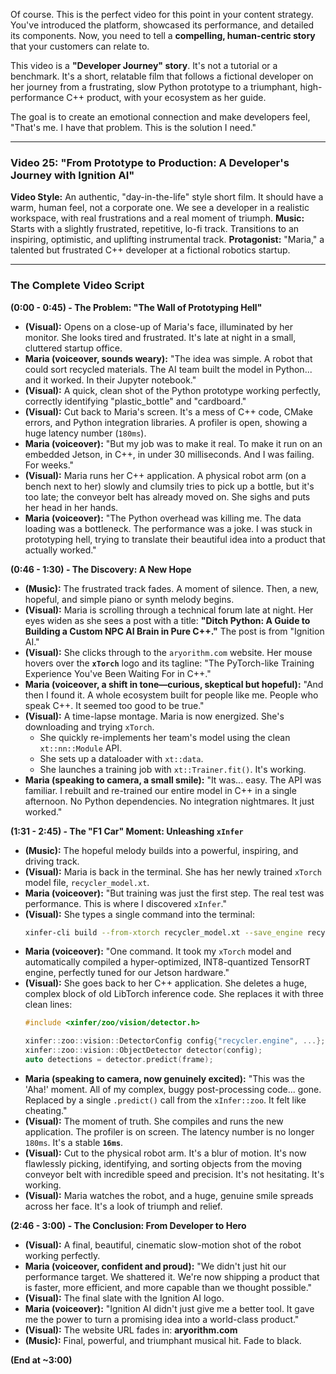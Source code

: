 Of course. This is the perfect video for this point in your content strategy. You've introduced the platform, showcased its performance, and detailed its components. Now, you need to tell a **compelling, human-centric story** that your customers can relate to.

This video is a **"Developer Journey" story**. It's not a tutorial or a benchmark. It's a short, relatable film that follows a fictional developer on her journey from a frustrating, slow Python prototype to a triumphant, high-performance C++ product, with your ecosystem as her guide.

The goal is to create an emotional connection and make developers feel, "That's me. I have that problem. This is the solution I need."

---

### **Video 25: "From Prototype to Production: A Developer's Journey with Ignition AI"**

**Video Style:** An authentic, "day-in-the-life" style short film. It should have a warm, human feel, not a corporate one. We see a developer in a realistic workspace, with real frustrations and a real moment of triumph.
**Music:** Starts with a slightly frustrated, repetitive, lo-fi track. Transitions to an inspiring, optimistic, and uplifting instrumental track.
**Protagonist:** "Maria," a talented but frustrated C++ developer at a fictional robotics startup.

---

### **The Complete Video Script**

**(0:00 - 0:45) - The Problem: "The Wall of Prototyping Hell"**

*   **(Visual):** Opens on a close-up of Maria's face, illuminated by her monitor. She looks tired and frustrated. It's late at night in a small, cluttered startup office.
*   **Maria (voiceover, sounds weary):** "The idea was simple. A robot that could sort recycled materials. The AI team built the model in Python... and it worked. In their Jupyter notebook."
*   **(Visual):** A quick, clean shot of the Python prototype working perfectly, correctly identifying "plastic_bottle" and "cardboard."
*   **(Visual):** Cut back to Maria's screen. It's a mess of C++ code, CMake errors, and Python integration libraries. A profiler is open, showing a huge latency number (`180ms`).
*   **Maria (voiceover):** "But my job was to make it real. To make it run on an embedded Jetson, in C++, in under 30 milliseconds. And I was failing. For weeks."
*   **(Visual):** Maria runs her C++ application. A physical robot arm (on a bench next to her) slowly and clumsily tries to pick up a bottle, but it's too late; the conveyor belt has already moved on. She sighs and puts her head in her hands.
*   **Maria (voiceover):** "The Python overhead was killing me. The data loading was a bottleneck. The performance was a joke. I was stuck in prototyping hell, trying to translate their beautiful idea into a product that actually worked."

**(0:46 - 1:30) - The Discovery: A New Hope**

*   **(Music):** The frustrated track fades. A moment of silence. Then, a new, hopeful, and simple piano or synth melody begins.
*   **(Visual):** Maria is scrolling through a technical forum late at night. Her eyes widen as she sees a post with a title: **"Ditch Python: A Guide to Building a Custom NPC AI Brain in Pure C++."** The post is from "Ignition AI."
*   **(Visual):** She clicks through to the `aryorithm.com` website. Her mouse hovers over the **`xTorch`** logo and its tagline: "The PyTorch-like Training Experience You've Been Waiting For in C++."
*   **Maria (voiceover, a shift in tone—curious, skeptical but hopeful):** "And then I found it. A whole ecosystem built for people like me. People who speak C++. It seemed too good to be true."
*   **(Visual):** A time-lapse montage. Maria is now energized. She's downloading and trying `xTorch`.
    *   She quickly re-implements her team's model using the clean `xt::nn::Module` API.
    *   She sets up a dataloader with `xt::data`.
    *   She launches a training job with `xt::Trainer.fit()`. It's working.
*   **Maria (speaking to camera, a small smile):** "It was... easy. The API was familiar. I rebuilt and re-trained our entire model in C++ in a single afternoon. No Python dependencies. No integration nightmares. It just worked."

**(1:31 - 2:45) - The "F1 Car" Moment: Unleashing `xInfer`**

*   **(Music):** The hopeful melody builds into a powerful, inspiring, and driving track.
*   **(Visual):** Maria is back in the terminal. She has her newly trained `xTorch` model file, `recycler_model.xt`.
*   **Maria (voiceover):** "But training was just the first step. The real test was performance. This is where I discovered `xInfer`."
*   **(Visual):** She types a single command into the terminal:
    ```bash
    xinfer-cli build --from-xtorch recycler_model.xt --save_engine recycler.engine --target Jetson_Orin --int8
    ```
*   **Maria (voiceover):** "One command. It took my `xTorch` model and automatically compiled a hyper-optimized, INT8-quantized TensorRT engine, perfectly tuned for our Jetson hardware."
*   **(Visual):** She goes back to her C++ application. She deletes a huge, complex block of old LibTorch inference code. She replaces it with three clean lines:
    ```cpp
    #include <xinfer/zoo/vision/detector.h>
    
    xinfer::zoo::vision::DetectorConfig config{"recycler.engine", ...};
    xinfer::zoo::vision::ObjectDetector detector(config);
    auto detections = detector.predict(frame);
    ```
*   **Maria (speaking to camera, now genuinely excited):** "This was the 'Aha!' moment. All of my complex, buggy post-processing code... gone. Replaced by a single `.predict()` call from the `xInfer::zoo`. It felt like cheating."
*   **(Visual):** The moment of truth. She compiles and runs the new application. The profiler is on screen. The latency number is no longer `180ms`. It's a stable **`16ms`**.
*   **(Visual):** Cut to the physical robot arm. It's a blur of motion. It's now flawlessly picking, identifying, and sorting objects from the moving conveyor belt with incredible speed and precision. It's not hesitating. It's working.
*   **(Visual):** Maria watches the robot, and a huge, genuine smile spreads across her face. It's a look of triumph and relief.

**(2:46 - 3:00) - The Conclusion: From Developer to Hero**

*   **(Visual):** A final, beautiful, cinematic slow-motion shot of the robot working perfectly.
*   **Maria (voiceover, confident and proud):** "We didn't just hit our performance target. We shattered it. We're now shipping a product that is faster, more efficient, and more capable than we thought possible."
*   **(Visual):** The final slate with the Ignition AI logo.
*   **Maria (voiceover):** "Ignition AI didn't just give me a better tool. It gave me the power to turn a promising idea into a world-class product."
*   **(Visual):** The website URL fades in: **aryorithm.com**
*   **(Music):** Final, powerful, and triumphant musical hit. Fade to black.

**(End at ~3:00)**